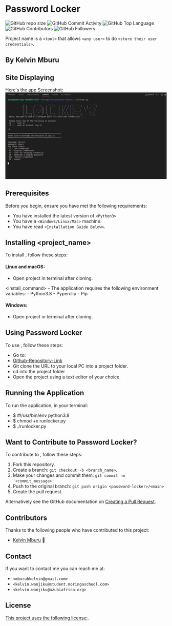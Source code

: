 # Password Locker

![GitHub repo size](https://img.shields.io/github/repo-size/kelvinmburu/password-locker)
![GitHub Commit Activity](https://img.shields.io/github/commit-activity/w/kelvinmburu/password-locker)
![GitHub Top Language](https://img.shields.io/github/languages/top/kelvinmburu/password-locker)
![GitHub Contributors](https://img.shields.io/github/contributors/kelvinmburu/password-locker)
![GitHub Followers](https://img.shields.io/github/followers/kelvinmburu?style=social)

Project name is a `<tool>` that allows `<any user>` to do `<store their user credentials>`.

## By Kelvin Mburu

## Site Displaying

Here's the app Screenshot:
![Site Screenshot](img/readme-img.png)

## Prerequisites

Before you begin, ensure you have met the following requirements:

- You have installed the latest version of `<Python3>`
- You have a `<Windows/Linux/Mac>` machine.
- You have read `<Installation Guide Below>`.

## Installing <project_name>

To install <Password-Locker>, follow these steps:

#### Linux and macOS:

- Open project in terminal after cloning.

<install_command> - The application requires the following environment variables: - Python3.8 - Pyperclip - Pip

#### Windows:

- Open project in terminal after cloning.

## Using Password Locker

To use <Password-Locker>, follow these steps:

- Go to:
- [Github-Repository-Link](https://github.com/kelvinmburu/password-locker.git)
- Git clone the URL to your local PC into a project folder.
- cd into the project folder
- Open the project using a text editor of your choice.

## Running the Application

To run the application, in your terminal:

- $ #!/usr/bin/env python3.8
- $ chmod +x runlocker.py
- $ ./runlocker.py

## Want to Contribute to Password Locker?

To contribute to <Password-Locker>, follow these steps:

1. Fork this repository.
2. Create a branch: `git checkout -b <branch_name>`.
3. Make your changes and commit them: `git commit -m '<commit_message>'`
4. Push to the original branch: `git push origin <password-locker>/<main>`
5. Create the pull request.

Alternatively see the GitHub documentation on [Creating a Pull Request](https://help.github.com/en/github/collaborating-with-issues-and-pull-requests/creating-a-pull-request).

## Contributors

Thanks to the following people who have contributed to this project:

- [Kelvin Mburu](https://github.com/kelvinmburu) 📖

## Contact

If you want to contact me you can reach me at:

- `<mburuhkelvin@gmail.com>`
- `<kelvin.wanjiku@student.moringaschool.com>`
- `<kelvin.wanjiku@azubiafrica.org>`

## License

[This project uses the following license:](LICENSE).
